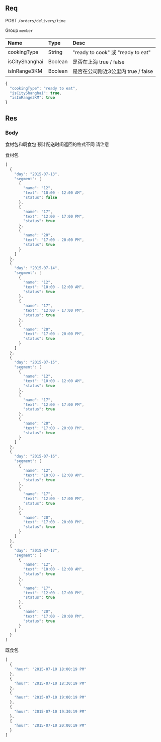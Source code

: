 ## Req

POST `/orders/delivery/time`

Group `member`


| Name             | Type     | Desc                              |
|:-----------------|:---------|:----------------------------------|
| cookingType      | String   | "ready to cook" 或 "ready to eat"       |
| isCityShanghai   | Boolean  | 是否在上海 true / false                  |
| isInRange3KM     | Boolean  | 是否在公司附近3公里内 true / false        |





```js
{
  "cookingType": "ready to eat",
  "isCityShanghai": true,
  "isInRange3KM": true
}
```


## Res
### Body

食材包和既食包 预计配送时间返回的格式不同 请注意


食材包

```js
[
  {
    "day": "2015-07-13",
    "segment": [
      {
        "name": "12",
        "text": "10:00 - 12:00 AM",
        "status": false
      },
      {
        "name": "17",
        "text": "12:00 - 17:00 PM",
        "status": true
      },
      {
        "name": "20",
        "text": "17:00 - 20:00 PM",
        "status": true
      }
    ]
  },
  {
    "day": "2015-07-14",
    "segment": [
      {
        "name": "12",
        "text": "10:00 - 12:00 AM",
        "status": true
      },
      {
        "name": "17",
        "text": "12:00 - 17:00 PM",
        "status": true
      },
      {
        "name": "20",
        "text": "17:00 - 20:00 PM",
        "status": true
      }
    ]
  },
  {
    "day": "2015-07-15",
    "segment": [
      {
        "name": "12",
        "text": "10:00 - 12:00 AM",
        "status": true
      },
      {
        "name": "17",
        "text": "12:00 - 17:00 PM",
        "status": true
      },
      {
        "name": "20",
        "text": "17:00 - 20:00 PM",
        "status": true
      }
    ]
  },
  {
    "day": "2015-07-16",
    "segment": [
      {
        "name": "12",
        "text": "10:00 - 12:00 AM",
        "status": true
      },
      {
        "name": "17",
        "text": "12:00 - 17:00 PM",
        "status": true
      },
      {
        "name": "20",
        "text": "17:00 - 20:00 PM",
        "status": true
      }
    ]
  },
  {
    "day": "2015-07-17",
    "segment": [
      {
        "name": "12",
        "text": "10:00 - 12:00 AM",
        "status": true
      },
      {
        "name": "17",
        "text": "12:00 - 17:00 PM",
        "status": true
      },
      {
        "name": "20",
        "text": "17:00 - 20:00 PM",
        "status": true
      }
    ]
  }
]
```

既食包

```js
[
  {
    "hour": "2015-07-10 18:00:19 PM"
  },
  {
    "hour": "2015-07-10 18:30:19 PM"
  },
  {
    "hour": "2015-07-10 19:00:19 PM"
  },
  {
    "hour": "2015-07-10 19:30:19 PM"
  },
  {
    "hour": "2015-07-10 20:00:19 PM"
  }
]
```

